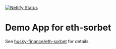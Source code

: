 [![Netlify Status](https://api.netlify.com/api/v1/badges/9d07c093-3513-4b3c-9e7a-45ef6763a69d/deploy-status)](https://app.netlify.com/sites/eth-sorbet-demo/deploys)

# Demo App for eth-sorbet

See [husky-finance/eth-sorbet](https://github.com/husky-finance/eth-sorbet) for details.
